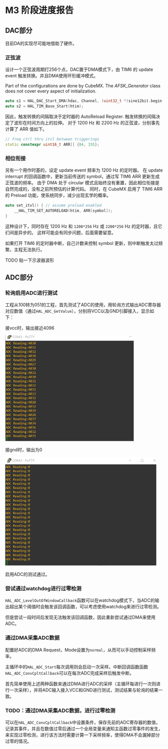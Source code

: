

# M3 阶段进度报告

## DAC部分

目前DA的实现尽可能地借助了硬件。

### 正弦波

设计一个正弦波周期打256个点，DAC置于DMA模式下，由 TIM6 的 update event 触发转换。并且DMA使用环形缓冲模式。

Part of the configurations are done by CubeMX.
The _AFSK_Generator_ class does not cover every aspect of initialization.

```c++
auto s1 = HAL_DAC_Start_DMA(hdac, Channel, (uint32_t *)sine12bit.begin(), sine12bit.size(), DAC_ALIGN_12B_R);
auto s2 = HAL_TIM_Base_Start(htim);
```

因此，触发转换的间隔取决于定时器的 AutoReload Register. 触发转换的间隔决定了波形在时间方向上的拉伸。
对于 1200 Hz 和 2200 Hz 的正弦波，分别事先计算了 ARR 值如下。

```c++
// freq ctrl thru itvl between triggerings
static constexpr uint16_t ARR[] {84, 155};
```

### 相位衔接

另有一个用作时基的，设定 update event 频率为 1200 Hz 的定时器。
在 update interrupt 的回调函数中，更新当前传送的 symbol，通过写 TIM6 ARR 更新生成正弦波的频率。
由于 DMA 处于 circular 模式且始终没有重置，因此相位衔接是自然完成的，没有之前所预估的计算代码。
同时，在 CubeMX 启用了 TIM6 ARR 的 Preload 功能，使系统同步，减少出现玄学的概率。

```c++
auto set_itvl() { // assume preload enabled
    __HAL_TIM_SET_AUTORELOAD(htim, ARR[symbol]);
}
```

这种设计下，同时存在 1200 Hz 和 `1200*256` Hz 或 `2200*256` Hz 的定时器，且它们间是异步的。
这样可能会有同步问题，后面需要留意。

如果打开 TIM6 的定时器中断，自己计数来控制 symbol 更新，则中断触发太过频繁，主程无法执行。

TODO 贴一下示波器波形



## ADC部分

### 轮询启用ADC进行测试

工程从100转为051的工程，首先测试了ADC的使用，用轮询方式输出ADC寄存器对应数值（通过`HAL_ADC_GetValue`），分别将VCC以及GND引脚接入，显示如下：

接vcc时，输出接近4096

<img src="./img/vcc2ADC.png" style="zoom:67%;" />

接gnd时，输出为0

<img src="./img/gnd2ADC.png" style="zoom:67%;" />

启用ADC的测试通过。



### 尝试通过watchdog进行过零检测

`HAL_ADC_LevelOutOfWindowCallback`函数可以在watchdog模式下，当ADC的输出超出某个阈值时会触发该回调函数，可以考虑使用watchdog来进行过零检测。

但是尝试一段时间后发现无法触发该回调函数，因此重新尝试通过DMA来使用ADC。



### 通过DMA采集ADC数据

配置好ADC的DMA Request，Mode设置为`normal`，从而可以手动控制采样频率。

主循环中的`HAL_ADC_Start`每次调用则会启动一次采样。中断回调函数函数`HAL_ADC_ConvCpltCallback`可以在每次ADC完成采样后触发中断。

首先简单使用上述两种函数来通过DMA进行ADC的采样（主循环每进行一次则进行一次采样），并将ADC输入接入VCC和GND进行测试，测试结果与轮询的结果一致。



### TODO：通过DMA采集ADC数据，进行过零检测

可以在`HAL_ADC_ConvCpltCallback`中设置条件，保存先前的ADC寄存器的数值，记录其事件，并且在数值过零后通过一个全局变量来通知主函数过零事件的发生，来实现过零检测，进行该方法时需要计算一下采样频率，使得DMA不会漏掉部分过零的情况。